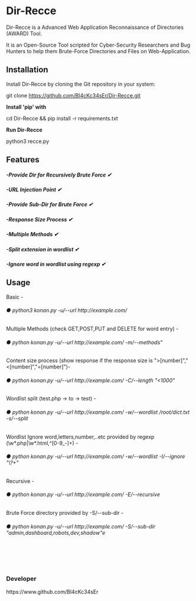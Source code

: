 # Dir-Recce
Dir-Recce is a Advanced Web Application Reconnaissance of Directories (AWARD) Tool.

It is an Open-Source Tool scripted for Cyber-Security Researchers and Bug Hunters to help them Brute-Force Directories and Files on Web-Application.


<h2>Installation</h2>

Install Dir-Recce by cloning the Git repository in your system:

git clone https://github.com/Bl4cKc34sEr/Dir-Recce.git

**Install 'pip' with**

cd Dir-Recce && pip install -r requirements.txt

**Run Dir-Recce**

python3 recce.py

<h2>Features</h2>

<h5>-Provide Dir for Recursively Brute Force   ✔ </h5>
<h5>-URL Injection Point                       ✔ </h5>
<h5>-Provide Sub-Dir for Brute Force           ✔ </h5>
<h5>-Response Size Process                     ✔ </h5>
<h5>-Multiple Methods                          ✔ </h5>
<h5>-Split extension in wordlist               ✔ </h5>
<h5>-Ignore word in wordlist using regexp      ✔ </h5>


<h2>Usage</h2>
Basic -
<h6>● python3 konan.py -u/--url http://example.com/ </h6>
Multiple Methods (check GET,POST,PUT and DELETE for word entry) -
<h6>● python konan.py -u/--url http://example.com/ -m/--methods"</h6>
Content size process (show response if the response size is ">[number]","<[number]","=[number]")-
<h6>● python konan.py -u/--url http://example.com/ -C/--length "<1000" </h6>
Wordlist split (test.php -> to -> test) -
<h6>● python konan.py -u/--url http://example.com/ -w/--wordlist /root/dict.txt -s/--split </h6>
Wordlist Ignore word,letters,number,..etc provided by regexp (\w*.php|\w*.html,^[0-9_-]+) -
<h6>● python konan.py -u/--url http://example.com/ -w/--wordlist -I/--ignore "\?+"</h6>
Recursive -
<h6>● python konan.py -u/--url http://example.com/ -E/--recursive</h6>
Brute Force directory provided by -S/--sub-dir -
<h6>● python konan.py -u/--url http://example.com/ -S/--sub-dir "admin,dashboard,robots,dev,shadow"e</h6>
 <br>
 <br>
 <br>
 <h3>Developer</h3> 
 https://www.github.com/Bl4cKc34sEr
